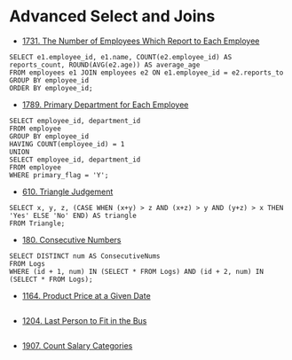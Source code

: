 # Advanced Select and Joins

* [1731. The Number of Employees Which Report to Each Employee](https://leetcode.com/problems/the-number-of-employees-which-report-to-each-employee/)

```
SELECT e1.employee_id, e1.name, COUNT(e2.employee_id) AS reports_count, ROUND(AVG(e2.age)) AS average_age
FROM employees e1 JOIN employees e2 ON e1.employee_id = e2.reports_to
GROUP BY employee_id
ORDER BY employee_id;
```

* [1789. Primary Department for Each Employee](https://leetcode.com/problems/primary-department-for-each-employee/)

```
SELECT employee_id, department_id
FROM employee
GROUP BY employee_id
HAVING COUNT(employee_id) = 1
UNION
SELECT employee_id, department_id
FROM employee
WHERE primary_flag = 'Y';
```

* [610. Triangle Judgement](https://leetcode.com/problems/triangle-judgement/)

```
SELECT x, y, z, (CASE WHEN (x+y) > z AND (x+z) > y AND (y+z) > x THEN 'Yes' ELSE 'No' END) AS triangle
FROM Triangle;
```

* [180. Consecutive Numbers](https://leetcode.com/problems/find-followers-count/)

```
SELECT DISTINCT num AS ConsecutiveNums
FROM Logs
WHERE (id + 1, num) IN (SELECT * FROM Logs) AND (id + 2, num) IN (SELECT * FROM Logs);
```

* [1164. Product Price at a Given Date](https://leetcode.com/problems/product-price-at-a-given-date/)

```
```

* [1204. Last Person to Fit in the Bus](https://leetcode.com/problems/last-person-to-fit-in-the-bus/)

```
```

* [1907. Count Salary Categories](https://leetcode.com/problems/count-salary-categories/)

```
```
